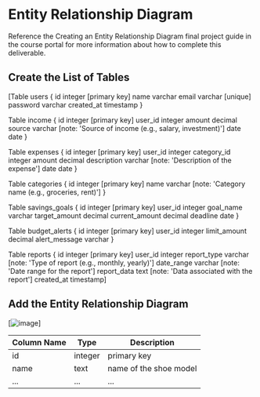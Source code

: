 # Entity Relationship Diagram

Reference the Creating an Entity Relationship Diagram final project guide in the course portal for more information about how to complete this deliverable.

## Create the List of Tables

[Table users {
  id integer [primary key]
  name varchar
  email varchar [unique]
  password varchar
  created_at timestamp
}

Table income {
  id integer [primary key]
  user_id integer
  amount decimal
  source varchar [note: 'Source of income (e.g., salary, investment)']
  date date
}

Table expenses {
  id integer [primary key]
  user_id integer
  category_id integer
  amount decimal
  description varchar [note: 'Description of the expense']
  date date
}

Table categories {
  id integer [primary key]
  name varchar [note: 'Category name (e.g., groceries, rent)']
}

Table savings_goals {
  id integer [primary key]
  user_id integer
  goal_name varchar
  target_amount decimal
  current_amount decimal
  deadline date
}

Table budget_alerts {
  id integer [primary key]
  user_id integer
  limit_amount decimal
  alert_message varchar
}

Table reports {
  id integer [primary key]
  user_id integer
  report_type varchar [note: 'Type of report (e.g., monthly, yearly)']
  date_range varchar [note: 'Date range for the report']
  report_data text [note: 'Data associated with the report']
  created_at timestamp]

## Add the Entity Relationship Diagram

[![image](https://github.com/user-attachments/assets/a90c4dde-3668-4277-afb9-7df23533b015)]

| Column Name | Type | Description |
|-------------|------|-------------|
| id | integer | primary key |
| name | text | name of the shoe model |
| ... | ... | ... |
